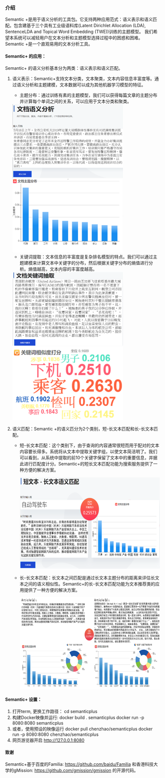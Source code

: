 ### 介绍
Semantic +是用于语义分析的工具包。它支持两种应用范式：语义表示和语义匹配。包含建基于三个具有工业级语料库(Latent Dirichlet Allocation (LDA), SentenceLDA and Topical Word Embedding (TWE))训练的主题模型。
我们希望本系统可以减轻用户在文本分析和主题模型选择过程中的困惑和困难。 Semantic +是一个直观易用的文本分析工具。

#### Semantic+ 的应用：
Semantic+ 的语义分析基本分为两类：语义表示和语义匹配。

1) 语义表示：Semantic+支持文本分类，文本聚类，文本内容信息丰富度等。通过语义分析和主题建模，文本数据可以成为其他机器学习模型的特征。
    - 主题分布：通过训练有素的主题模型，我们可以获得每篇文章的主题分布并计算每个单词之间的关系，可以应用于文本分类和聚类。
    
    <img src="https://raw.githubusercontent.com/gmission/Familia-Visualization/master/images/1.png" width="360" height="240">
    <img src="https://raw.githubusercontent.com/gmission/Familia-Visualization/master/images/2.png" width="360" height="240">
    
    - 关键词提取：文本信息的丰富度是复杂排名模型的特点。我们可以通过主题建模来计算文本中关键字的分布，然后根据关键字分布的熵值进行分析。熵值越高，文本内容的丰富度越高。
    
    <img src="https://raw.githubusercontent.com/gmission/Familia-Visualization/master/images/3.png" width="360" height="240">
    <img src="https://raw.githubusercontent.com/gmission/Familia-Visualization/master/images/4.png" width="360" height="240">
    
2) 语义匹配：Semantic +的语义匹分为2个类别，短-长文本匹配和长-长文本匹配。
    - 短-长文本匹配：这个类别下，由于查询的内容通常很短而用于配对的文本内容要长得多。系统将从文本中提取关键字组，以使文本简洁明了。我们可以看到，从系统中提取的前10个关键字保留了文本中的重要信息，并据此进行匹配度计分。Semantic+的短长文本匹配功能为搜索服务提供了一种方便的解决方案。
    
       <img src="https://raw.githubusercontent.com/gmission/Familia-Visualization/master/images/5.png" width="600" height="300">
       
    - 长-长文本匹配：长文本之间匹配是通过长文本主题分布的距离来评估长文本之间的语义相似性。Semantic+的长-长文本匹配功能为文本推荐类的应用提供了一种方便的解决方案。
    
      <img src="https://raw.githubusercontent.com/gmission/Familia-Visualization/master/images/6.png" width="600" height="300">
    


#### Semantic+ 设置：
1.	打开term, 更换工作路径：
    cd semanticplus
2. 	构建Docker映像并运行:
    docker build . semanticplus
    docker run -p 8080:8080 semanticplus
3.	或者，使用预设的映像运行
    docker pull chenzhao/semanticplus
    docker run -p 8080:8080  chenzhao/semanticplus
4.	网页游览器开启 http://127.0.0.1:8080



#### 致谢
Semantic+基于百度的Familia: https://github.com/baidu/Familia 和香港科技大学的gMission: https://github.com/gmission/gmission 的开源代码。



